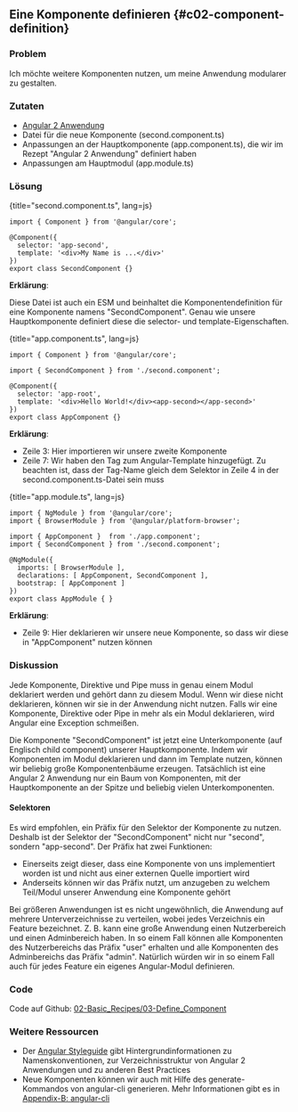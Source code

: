## Eine Komponente definieren {#c02-component-definition}

### Problem

Ich möchte weitere Komponenten nutzen, um meine Anwendung modularer zu gestalten.

### Zutaten
* [Angular 2 Anwendung](#c02-angular-app)
* Datei für die neue Komponente (second.component.ts)
* Anpassungen an der Hauptkomponente (app.component.ts), die wir im Rezept "Angular 2 Anwendung" definiert haben
* Anpassungen am Hauptmodul (app.module.ts)

### Lösung

{title="second.component.ts", lang=js}
```
import { Component } from '@angular/core';

@Component({
  selector: 'app-second',
  template: '<div>My Name is ...</div>'
})
export class SecondComponent {}
```

__Erklärung__:

Diese Datei ist auch ein ESM und beinhaltet die Komponentendefinition für eine Komponente namens "SecondComponent".
Genau wie unsere Hauptkomponente definiert diese die selector- und template-Eigenschaften.

{title="app.component.ts", lang=js}
```
import { Component } from '@angular/core';

import { SecondComponent } from './second.component';

@Component({
  selector: 'app-root',
  template: '<div>Hello World!</div><app-second></app-second>'
})
export class AppComponent {}
```

__Erklärung__:

* Zeile 3: Hier importieren wir unsere zweite Komponente
* Zeile 7: Wir haben den Tag __<app-second></app-second>__ zum Angular-Template hinzugefügt. Zu beachten ist, dass der Tag-Name gleich dem Selektor in Zeile 4 in der second.component.ts-Datei sein muss

{title="app.module.ts", lang=js}
```
import { NgModule } from '@angular/core';
import { BrowserModule } from '@angular/platform-browser';

import { AppComponent }  from './app.component';
import { SecondComponent } from './second.component';

@NgModule({
  imports: [ BrowserModule ],
  declarations: [ AppComponent, SecondComponent ],
  bootstrap: [ AppComponent ]
})
export class AppModule { }
```

__Erklärung__:

* Zeile 9: Hier deklarieren wir unsere neue Komponente, so dass wir diese in "AppComponent" nutzen können

### Diskussion

Jede Komponente, Direktive und Pipe muss in genau einem Modul deklariert werden und gehört dann zu diesem Modul.
Wenn wir diese nicht deklarieren, können wir sie in der Anwendung nicht nutzen.
Falls wir eine Komponente, Direktive oder Pipe in mehr als ein Modul deklarieren, wird Angular eine Exception schmeißen.

Die Komponente "SecondComponent" ist jetzt eine Unterkomponente (auf Englisch child component) unserer Hauptkomponente.
Indem wir Komponenten im Modul deklarieren und dann im Template nutzen, können wir beliebig große Komponentenbäume erzeugen.
Tatsächlich ist eine Angular 2 Anwendung nur ein Baum von Komponenten, mit der Hauptkomponente an der Spitze und beliebig vielen Unterkomponenten.

#### Selektoren

Es wird empfohlen, ein Präfix für den Selektor der Komponente zu nutzen.
Deshalb ist der Selektor der "SecondComponent" nicht nur "second", sondern "app-second".
Der Präfix hat zwei Funktionen:

* Einerseits zeigt dieser, dass eine Komponente von uns implementiert worden ist und nicht aus einer externen Quelle importiert wird
* Anderseits können wir das Präfix nutzt, um anzugeben zu welchem Teil/Modul unserer Anwendung eine Komponente gehört

Bei größeren Anwendungen ist es nicht ungewöhnlich, die Anwendung auf mehrere Unterverzeichnisse zu verteilen, wobei jedes Verzeichnis ein Feature bezeichnet.
Z. B. kann eine große Anwendung einen Nutzerbereich und einen Adminbereich haben.
In so einem Fall können alle Komponenten des Nutzerbereichs das Präfix "user" erhalten und alle Komponenten des Adminbereichs das Präfix "admin".
Natürlich würden wir in so einem Fall auch für jedes Feature ein eigenes Angular-Modul definieren.

### Code

Code auf Github: [02-Basic\_Recipes/03-Define\_Component](https://github.com/jsperts/angular2_kochbuch_code/tree/master/02-Basic_Recipes/03-Define_Component)

### Weitere Ressourcen

* Der [Angular Styleguide](https://angular.io/styleguide) gibt Hintergrundinformationen zu Namenskonventionen, zur Verzeichnisstruktur von Angular 2 Anwendungen und zu anderen Best Practices
* Neue Komponenten können wir auch mit Hilfe des generate-Kommandos von angular-cli generieren. Mehr Informationen gibt es in [Appendix-B: angular-cli](#appendix-b)

